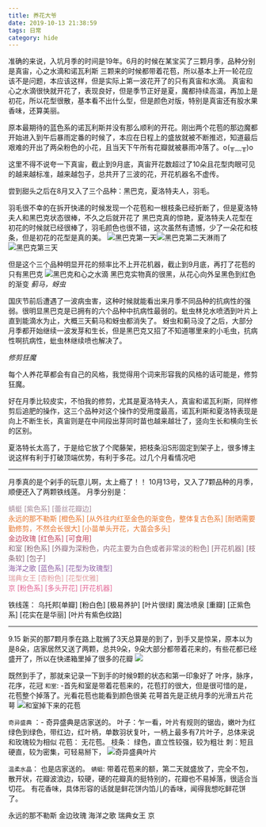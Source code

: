 ```yaml
---
title: 养花大爷
date: 2019-10-13 21:38:59
tags: 日常
category: hide
---
```

准确的来说，入坑月季的时间是19年。6月的时候在某宝买了三颗月季，品种分别是真宙，心之水滴和诺瓦利斯
三颗来的时候都带着花苞，所以基本上开一轮花应该不是问题，本应该这样，但是实际上第一波花开了的只有真宙和水滴。
真宙和心之水滴很快就开花了，表现良好，但是季节正好是夏，魔都持续高温，再加上是初花，所以花型很散，基本看不出什么型，但是颜色对版，特别是真宙还有股水果香味，还算美丽。

原本最期待的蓝色系的诺瓦利斯并没有那么顺利的开花。刚出两个花苞的那边魔都开始进入到午后暴雨定番的时候了，本应在日程上的盛放就被不断推迟，知道最后艰难的开出了两朵粉色的小花，且当天下午所有花瓣就被暴雨冲落了。o(╥﹏╥)o

这里不得不说夸一下真宙，截止到9月底，真宙开花数超过了10朵且花型肉眼可见的越来越标准，越来越包子，总共开了三波的花，开花机器名不虚传。

尝到甜头之后在8月又入了三个品种：黑巴克，夏洛特夫人，羽毛。

羽毛很不幸的在拆开快递的时候发现一个花苞和一根枝条已经折断了，但是夏洛特夫人和黑巴克状态很棒，不久之后就开花了
黑巴克真的惊艳，夏洛特夫人花型在初花的时候就已经很棒了，羽毛颜色也很不错，这次虽然有遗憾，少了一朵花和枝条，但是初花的花型是真的美。
![黑巴克第一天](life-flowers/2.jpg)![黑巴克第二天淋雨了](life-flowers/3.jpg)![黑巴克第三天](life-flowers/4.jpg)

但是这个三个品种明显开花的频率比不上开花机器，截止到9月底，再打了花苞的只有黑巴克
![黑巴克和心之水滴](life-flowers/1.jpg)
黑巴克实物真的很黑，从花心向外呈黑色到红色的渐变
*蓟马，蚜虫*

国庆节前后遭遇了一波病虫害，这种时候就能看出来月季不同品种的抗病性的强弱。很明显黑巴克是已拥有的六个品种中抗病性最弱的。蚍虫林兑水喷洒到叶片上直到能滴水为止，大概三天蓟马和蚜虫都消失了。
蚜虫和蓟马没了之后，大部分月季都开始继续一波发芽和生长，但是黑巴克又招了不知道哪里来的小毛虫，抗病性啊抗病性，蚍虫林继续喷也解决了。

*修剪狂魔*

每个人养花草都会有自己的风格，我觉得用个词来形容我的风格的话可能是，修剪狂魔。

好在月季比较皮实，不怕我的修剪，尤其是夏洛特夫人，真宙和诺瓦利斯，同样修剪后追肥的操作，这三个品种对这个操作的受用度最高，诺瓦利斯和夏洛特表现是向上不断生长，真宙则是在中间段出芽同时苗也越来越壮了，竖向生长和横向生长的区别。

夏洛特长太高了，于是给它放了个爬藤架，把枝条沿S形固定到架子上，很多博主说这样有利于打破顶端优势，有利于多花。过几个月看情况吧

---

月季真的是个剁手的玩意儿啊，太上瘾了！！
10月13号，又入了7颗品种的月季，顺便还入了两颗铁线莲。
月季分别是：
<p style="color: #a48999;margin:0;">蜻蜓 [紫色系] [蕾丝花瓣边] </p>
<p style="color: #e77630;margin:0">永远的那不勒斯 [橙色系] [从外往内红至金色的渐变色，整体复古色系] [耐晒需要勤修剪，不然会长很大] [小苗单头开花，大苗会多头]</p>
<p style="color: #c0445d;margin:0">金边玫瑰 [红色系] [可食用]</p>
<p style="color: #8b6778;margin:0">和室 [粉色系] [外瓣为深粉色，内花主要为白色或者非常淡的粉色] [开花机器] [枝条软] [包子]</p>
<p style="color: #8e5ea3;margin:0">海洋之歌 [蓝色系] [花型为玫瑰型]</p>
<p style="color: #de989c;margin:0">瑞典女王 [杏粉色] [花型优雅]</p>
<p style="color: #e36393;margin:0">京 [粉色系] [多头开花] [开花机器] </p>

铁线莲：
乌托邦[单瓣] [粉白色] [极易养护] [叶片很绿]
魔法喷泉 [重瓣] [正紫色系] [花实在是华丽] [叶片有紫色纹路]

---

9.15 新买的那7颗月季在路上耽搁了3天总算是的到了，到手又是惊呆，原本以为是8朵，店家居然又送了两颗，总共9朵，9朵大部分都带着花来的，有些花都已经盛开了，所以在快递箱里掉了很多的花瓣
![](life-flowers/5.jpg)

既然到手了，那就来记录一下到手的时候9颗的状态和第一印象好了
叶序，脉序，花序，花冠
`和室`: -首先和室是带着花苞来的，花苞打的很大，但是很可惜的是，花苞整个掉落了。光看花苞也能看到颜色很美
花萼首先是正统月季的光滑五片花萼
![和室掉下来的花苞](life-flowers_files/6.jpg)

`奇异盛典` ：- 奇异盛典是店家送的。
叶子：乍一看，叶片有规则的锯齿，嫩叶为红绿色到绿色，带红边，红叶柄，单数羽状复叶，一柄上最多有7片叶子，总体来说和玫瑰较为相似
花苞： 无花苞。
枝条： 绿色，直立性较强，较为粗壮
刺：短且硬直，较为密集，可轻易掰下，
![奇异盛典叶片](life-flowers/7.jpg)

`温柔水晶`： 也是店家送的。
`蜻蜓`: 带着花苞来的额，第二天就盛放了，完全不包，散开状，花瓣波浪边，较硬，硬的花瓣真的挺特别的，花瓣也不易掉落，很适合当切花。
有花香味，具体形容的话就是鲜花饼内馅儿的香味，闻得我想吃鲜花饼了。

永远的那不勒斯
金边玫瑰
海洋之歌
瑞典女王
京




